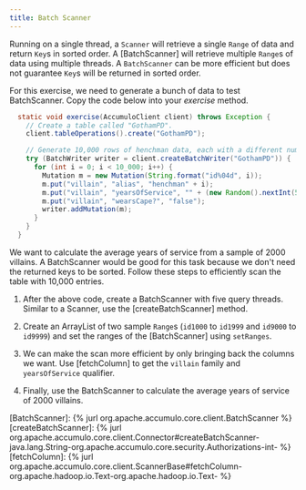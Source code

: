 ```yaml
---
title: Batch Scanner
---
```

Running on a single thread, a `Scanner` will retrieve a single `Range` of data and return `Key`s in sorted order. A [BatchScanner]
will retrieve multiple `Range`s of data using multiple threads.  A `BatchScanner` can be more efficient but does not guarantee `Key`s will be returned in sorted order.

For this exercise, we need to generate a bunch of data to test BatchScanner.  Copy the code below into your _exercise_ method.

```java
  static void exercise(AccumuloClient client) throws Exception {
    // Create a table called "GothamPD".
    client.tableOperations().create("GothamPD");

    // Generate 10,000 rows of henchman data, each with a different number yearsOfService
    try (BatchWriter writer = client.createBatchWriter("GothamPD")) {
      for (int i = 0; i < 10_000; i++) {
        Mutation m = new Mutation(String.format("id%04d", i));
        m.put("villain", "alias", "henchman" + i);
        m.put("villain", "yearsOfService", "" + (new Random().nextInt(50)));
        m.put("villain", "wearsCape?", "false");
        writer.addMutation(m);
      }
    }
  }
```

We want to calculate the average years of service from a sample of 2000 villains. A BatchScanner would be good for this task because we
don't need the returned keys to be sorted. Follow these steps to efficiently scan the table with 10,000 entries.

1. After the above code, create a BatchScanner with five query threads.  Similar to a Scanner, use the [createBatchScanner] method.

2. Create an ArrayList of two sample `Range`s (`id1000` to `id1999` and `id9000` to `id9999`) and set the ranges of the [BatchScanner] using `setRanges`.

3. We can make the scan more efficient by only bringing back the columns we want.  Use [fetchColumn] to get the `villain` family
and `yearsOfService` qualifier.

4. Finally, use the BatchScanner to calculate the average years of service of 2000 villains.

[BatchScanner]: {% jurl org.apache.accumulo.core.client.BatchScanner %}
[createBatchScanner]: {% jurl org.apache.accumulo.core.client.Connector#createBatchScanner-java.lang.String-org.apache.accumulo.core.security.Authorizations-int- %}
[fetchColumn]: {% jurl org.apache.accumulo.core.client.ScannerBase#fetchColumn-org.apache.hadoop.io.Text-org.apache.hadoop.io.Text- %}
